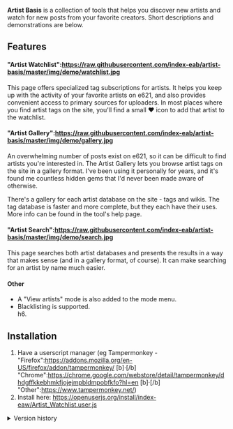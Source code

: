 **Artist Basis** is a collection of tools that helps you discover new artists and watch for new posts from your favorite creators. Short descriptions and demonstrations are below.
  
  
## Features
#### "Artist Watchlist":https://raw.githubusercontent.com/index-eab/artist-basis/master/img/demo/watchlist.jpg
This page offers specialized tag subscriptions for artists. It helps you keep up with the activity of your favorite artists on e621, and also provides convenient access to primary sources for uploaders. In most places where you find artist tags on the site, you'll find a small ♥ icon to add that artist to the watchlist.

#### "Artist Gallery":https://raw.githubusercontent.com/index-eab/artist-basis/master/img/demo/gallery.jpg
An overwhelming number of posts exist on e621, so it can be difficult to find artists you're interested in. The Artist Gallery lets you browse artist tags on the site in a gallery format. I've been using it personally for years, and it's found me countless hidden gems that I'd never been made aware of otherwise.

There's a gallery for each artist database on the site - tags and wikis. The tag database is faster and more complete, but they each have their uses. More info can be found in the tool's help page.

#### "Artist Search":https://raw.githubusercontent.com/index-eab/artist-basis/master/img/demo/search.jpg
This page searches both artist databases and presents the results in a way that makes sense (and in a gallery format, of course). It can make searching for an artist by name much easier.

#### Other
* A "View artists" mode is also added to the mode menu.
* Blacklisting is supported.  
h6.  
  
  
## Installation
1. Have a userscript manager (eg Tampermonkey - "Firefox":https://addons.mozilla.org/en-US/firefox/addon/tampermonkey/ [b]·[/b] "Chrome":https://chrome.google.com/webstore/detail/tampermonkey/dhdgffkkebhmkfjojejmpbldmpobfkfo?hl=en [b]·[/b] "Other":https://www.tampermonkey.net/)
2. Install here: https://openuserjs.org/install/index-eaw/Artist_Watchlist.user.js
  
<details><summary>Version history</summary>

Released as [b]Artist Gallery[/b] and quickly withdrawn.

<details><summary>Version 0.0 (2016-06-01)</summary>
* Basic gallery functions.
</details>

Total rewrite, released as [b]Artist Watchlist[/b].

<details><summary>Version 1.0 (2018-08-18)</summary>
* Dropped the gallery. Basic watchlist functions only.
</details>

<details><summary>Version 1.1 (2018-10-26)  (skipped release)</summary>
* You can now favorite artists from the sidebar of posts and search results.
* Thumbnails on the watchlist are now cached, reducing server strain and wait times. Expired thumbnails are grayed out.
</details>

<details><summary>Version 1.2 (2018-11-08)</summary>
* There's a new mode in search results and on favorite post lists, "View artists", for more convenient artist favoriting.
* New, easier to read date format
* Support for very large watchlists
* Fixed errors that could occur if you used the script in two places simultaneously
* eSix Extend compatibility
* Numerous bug fixes and stability improvements
</details>

<details><summary>Version 1.3 (2019-04-10)</summary>
* You can now blacklist tags.
* The watchlist is now divided into time categories, including one highlighting posts since your last visit.
* On the watchlist and in the artist view mode, hover over posts to show the favorites <3. Links to artist wikis were also added.
* Compression! The max size of the watchlist has increased by about 4x.
* The style now adjusts to themes besides Hexagon.
* Greatly improved stability and performance in certain edge cases.
* Added options to create backups and clear cached results.
</details>

<details><summary>Version 1.4 (2019-06-29)  (skipped release)</summary>
* Changed thumbnail links to make more sense with the above change: Click a thumbnail to be taken to that particular post. Click an artist's name or the date to go that artist's post list. As always, hover over the thumbnail and click the ? to go that artist's wiki.
* The watchlist will now fully maintain its state if you navigate away, until the cache expires (60 minutes)
* "View artists" mode is now maintained between pages, like the native modes. Accordingly the mode can now be exited from the sidebar.
* Stylistic changes, and improved theme integration (bloodlust in particular looks much better :3)
* Further optimized database, making about 20% more space in the watchlist
* Flash thumbnails are now shown properly
</details>

Third release as [b]Artist Basis[/b] - the first real release of the tool as I originally envisioned it. Much of the script was rewritten.

<details><summary>Version 2.0 (2019-08-12)</summary>
* Re-introduced artist galleries, drastically improved from the initial release.
* Added a comprehensive help page. Moved configuration options to a config page.
* Added a section to the watchlist
* Stability improvements
</details>

</details>

